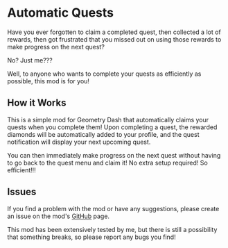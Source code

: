 # Automatic Quests

Have you ever forgotten to claim a completed quest, then collected a lot of rewards, then got frustrated that you missed out on using those rewards to make progress on the next quest?

No? Just me???

Well, to anyone who wants to complete your quests as efficiently as possible, this mod is for you!

## How it Works

This is a simple mod for Geometry Dash that automatically claims your quests when you complete them! Upon completing a quest, the rewarded diamonds will be automatically added to your profile, and the quest notification will display your next upcoming quest. 

You can then immediately make progress on the next quest without having to go back to the quest menu and claim it! No extra setup required! So efficient!!!

## Issues

If you find a problem with the mod or have any suggestions, please create an issue on the mod's [GitHub](https://github.com/glow13/AutomaticQuests/issues) page.

This mod has been extensively tested by me, but there is still a possibility that something breaks, so please report any bugs you find!